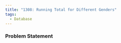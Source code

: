 ```yaml
---
title: "1308: Running Total for Different Genders"
tags:
  - Database
---
```

### Problem Statement

